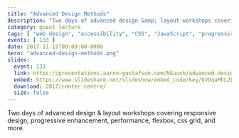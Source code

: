 ```yaml
---
title: "Advanced Design Methods"
description: "Two days of advanced design &amp; layout workshops covering responsive design, progressive enhancement, performance, flexbox, css grid, and more."
category: guest lecture
tags: [ "web design", "accessibility", "CSS", "JavaScript", "progressive enhancement", "responsive web design" ]
events: [ 133 ]
date: 2017-11-15T00:09:00-0000
hero: "advanced-design-methods.png"
slides:
  event: 133
  link: https://presentations.aaron-gustafson.com/NEuuxh/advanced-design-methods-workshop
  embed: https://www.slideshare.net/slideshow/embed_code/key/kVOqaMhL2b139X
  download: 2017/center-centre/
  size: false
---
```


Two days of advanced design &amp; layout workshops covering responsive design, progressive enhancement, performance, flexbox, css grid, and more.
